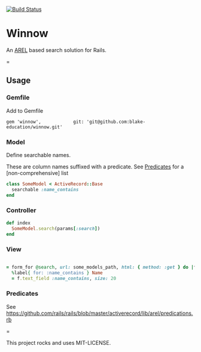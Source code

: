 [![Build Status](https://travis-ci.org/blake-education/winnow.png?branch=develop)](https://travis-ci.org/blake-education/winnow)

# Winnow

An [AREL](https://github.com/rails/arel/tree/6-0-stable) based search solution for Rails.

=

## Usage

### Gemfile

Add to Gemfile

```
gem 'winnow',            git: 'git@github.com:blake-education/winnow.git'
```

### Model

Define searchable names.

These are column names suffixed with a predicate. See [Predicates](#predicates)
for a [non-comprehensive] list

```ruby
class SomeModel < ActiveRecord::Base
  searchable :name_contains
end
```

### Controller

```ruby
def index
  SomeModel.search(params[:search])
end
```

### View

```ruby

= form_for @search, url: some_models_path, html: { method: :get } do |f|
  %label{ for: :name_contains } Name
  = f.text_field :name_contains, size: 20

```

### Predicates
See https://github.com/rails/rails/blob/master/activerecord/lib/arel/predications.rb

=

This project rocks and uses MIT-LICENSE.
